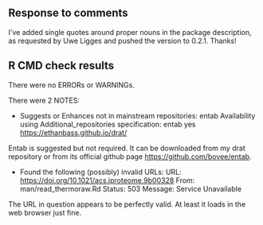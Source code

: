 ## Response to comments

I've added single quotes around proper nouns in the package description, as requested by Uwe Ligges and pushed the version to 0.2.1. Thanks!

## R CMD check results
There were no ERRORs or WARNINGs. 

There were 2 NOTES:

* Suggests or Enhances not in mainstream repositories:
  entab
Availability using Additional_repositories specification:
  entab   yes   https://ethanbass.github.io/drat/

Entab is suggested but not required. It can be downloaded from my drat repository or from its official github page https://github.com/bovee/entab.

* Found the following (possibly) invalid URLs:
  URL: https://doi.org/10.1021/acs.jproteome.9b00328
    From: man/read_thermoraw.Rd
    Status: 503
    Message: Service Unavailable
    
The URL in question appears to be perfectly valid. At least it loads in the web browser just fine.
